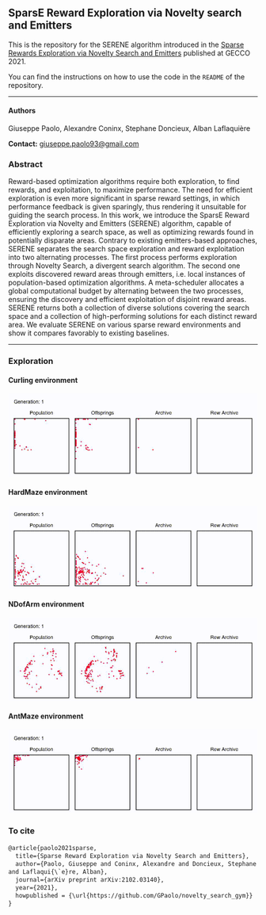 ## SparsE Reward Exploration via Novelty search and Emitters

This is the repository for the SERENE algorithm introduced in the [Sparse Rewards Exploration via Novelty Search and Emitters](https://arxiv.org/abs/2102.03140) published at GECCO 2021.

You can find the instructions on how to use the code in the `README` of the repository.

---
#### Authors
Giuseppe Paolo, Alexandre Coninx, Stephane Doncieux, Alban Laflaquière

**Contact:** giuseppe.paolo93@gmail.com

### Abstract

Reward-based optimization algorithms require both exploration, to find rewards, and exploitation, to maximize performance. The need for efficient exploration is even more significant in sparse reward settings, in which performance feedback is given sparingly, thus rendering it unsuitable for guiding the search process. In this work, we introduce the SparsE Reward Exploration via Novelty and Emitters (SERENE) algorithm, capable of efficiently exploring a search space, as well as optimizing rewards found in potentially disparate areas. Contrary to existing emitters-based approaches, SERENE separates the search space exploration and reward exploitation into two alternating processes. The first process performs exploration through Novelty Search, a divergent search algorithm. The second one exploits discovered reward areas through emitters, i.e. local instances of population-based optimization algorithms. A meta-scheduler allocates a global computational budget by alternating between the two processes, ensuring the discovery and efficient exploitation of disjoint reward areas. SERENE returns both a collection of diverse solutions covering the search space and a collection of high-performing solutions for each distinct reward area. We evaluate SERENE on various sparse reward environments and show it compares favorably to existing baselines.

---
### Exploration
#### Curling environment
![env](./curling_exploration.gif)
 
#### HardMaze environment
![](https://github.com/GPaolo/SERENE/blob/gh-pages/hardmaze_exploration.gif)

#### NDofArm environment
![](https://github.com/GPaolo/SERENE/blob/gh-pages/arm_exploration.gif)

#### AntMaze environment
![](https://github.com/GPaolo/SERENE/blob/gh-pages/ant_exploration.gif)

### To cite
```
@article{paolo2021sparse,
  title={Sparse Reward Exploration via Novelty Search and Emitters},
  author={Paolo, Giuseppe and Coninx, Alexandre and Doncieux, Stephane and Laflaqui{\`e}re, Alban},
  journal={arXiv preprint arXiv:2102.03140},
  year={2021},
  howpublished = {\url{https://github.com/GPaolo/novelty_search_gym}}
}
```
